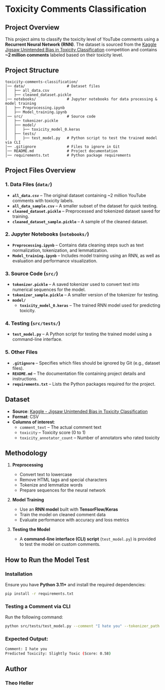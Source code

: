 # **Toxicity Comments Classification**  

## **Project Overview**

This project aims to classify the toxicity level of YouTube comments using a **Recurrent Neural Network (RNN)**. The dataset is sourced from the [Kaggle Jigsaw Unintended Bias in Toxicity Classification](https://www.kaggle.com/c/jigsaw-unintended-bias-in-toxicity-classification) competition and contains **~2 million comments** labeled based on their toxicity level.  

## **Project Structure**

```plaintext
toxicity-comments-classification/
│── data/                   # Dataset files
│   ├── all_data.csv
│   ├── cleaned_dataset.pickle
│── notebooks/              # Jupyter notebooks for data processing & model training
│   ├── Preprocessing.ipynb
│   ├── Model_training.ipynb
│── src/                    # Source code
│   ├── tokenizer.pickle
│   ├── model/
│   │   ├── toxicity_model_0.keras
│   ├── tests/
│   │   ├── test_model.py   # Python script to test the trained model via CLI
│── .gitignore              # Files to ignore in Git
│── README.md               # Project documentation
│── requirements.txt        # Python package requirements
```

## **Project Files Overview**  

### **1. Data Files (`data/`)**

- **`all_data.csv`** – The original dataset containing ~2 million YouTube comments with toxicity labels.  
- **`all_data_sample.csv`** – A smaller subset of the dataset for quick testing.  
- **`cleaned_dataset.pickle`** – Preprocessed and tokenized dataset saved for training.  
- **`cleaned_dataset_sample.pickle`** – A sample of the cleaned dataset.  

### **2. Jupyter Notebooks (`notebooks/`)**

- **`Preprocessing.ipynb`** – Contains data cleaning steps such as text normalization, tokenization, and lemmatization.  
- **`Model_training.ipynb`** – Includes model training using an RNN, as well as evaluation and performance visualization.  

### **3. Source Code (`src/`)**

- **`tokenizer.pickle`** – A saved tokenizer used to convert text into numerical sequences for the model.  
- **`tokenizer_sample.pickle`** – A smaller version of the tokenizer for testing.  
- **`model/`**  
  - **`toxicity_model_0.keras`** – The trained RNN model used for predicting toxicity.  

### **4. Testing (`src/tests/`)**

- **`test_model.py`** – A Python script for testing the trained model using a command-line interface.  

### **5. Other Files**

- **`.gitignore`** – Specifies which files should be ignored by Git (e.g., dataset files).  
- **`README.md`** – The documentation file containing project details and instructions.
- **`requirements.txt`** – Lists the Python packages required for the project.

## **Dataset**

- **Source**: [Kaggle - Jigsaw Unintended Bias in Toxicity Classification](https://www.kaggle.com/c/jigsaw-unintended-bias-in-toxicity-classification)
- **Format**: CSV  
- **Columns of interest**:  
  - `comment_text` – The actual comment text  
  - `toxicity` – Toxicity score (0 to 1)  
  - `toxicity_annotator_count` – Number of annotators who rated toxicity  

## **Methodology**

1. **Preprocessing**

   - Convert text to lowercase  
   - Remove HTML tags and special characters  
   - Tokenize and lemmatize words  
   - Prepare sequences for the neural network  

2. **Model Training**  
   - Use an **RNN model** built with **TensorFlow/Keras**  
   - Train the model on cleaned comment data  
   - Evaluate performance with accuracy and loss metrics  

3. **Testing the Model**  
   - A **command-line interface (CLI) script** (`test_model.py`) is provided to test the model on custom comments.  

## **How to Run the Model Test**

### **Installation**

Ensure you have **Python 3.11+** and install the required dependencies:  

```bash
pip install -r requirements.txt
```

### **Testing a Comment via CLI**  

Run the following command:  

```bash
python src/tests/test_model.py --comment "I hate you" --tokenizer_path src/tokenizer.pickle --model_path src/model/toxicity_model_0.keras
```

### **Expected Output:**  

```bash
Comment: I hate you  
Predicted Toxicity: Slightly Toxic (Score: 0.58)  
```

## **Author**  

### Theo Heller
